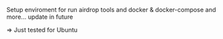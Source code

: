 Setup enviroment for run airdrop tools and docker & docker-compose and more... update in future

=> Just tested for Ubuntu
